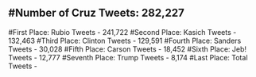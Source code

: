 #Number of Cruz Tweets: 282,227
---
#First Place: Rubio Tweets - 241,722
#Second Place: Kasich Tweets - 132,463
#Third Place: Clinton Tweets - 129,591
#Fourth Place: Sanders Tweets - 30,028
#Fifth Place: Carson Tweets - 18,452
#Sixth Place: Jeb! Tweets - 12,777
#Seventh Place: Trump Tweets - 8,174
#Last Place: Total Tweets -  
